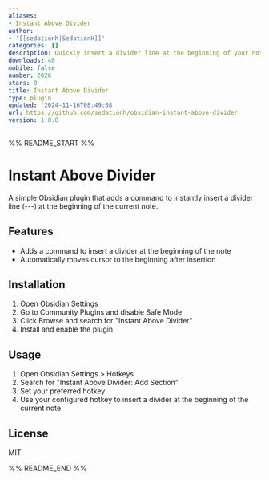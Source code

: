 ```yaml
---
aliases:
- Instant Above Divider
author:
- '[[sedationh|SedationH]]'
categories: []
description: Quickly insert a divider line at the beginning of your note.
downloads: 40
mobile: false
number: 2026
stars: 0
title: Instant Above Divider
type: plugin
updated: '2024-11-16T08:49:08'
url: https://github.com/sedationh/obsidian-instant-above-divider
version: 1.0.8
---
```


%% README_START %%

# Instant Above Divider

A simple Obsidian plugin that adds a command to instantly insert a divider line (---) at the beginning of the current note.

## Features

- Adds a command to insert a divider at the beginning of the note
- Automatically moves cursor to the beginning after insertion

## Installation

1. Open Obsidian Settings
2. Go to Community Plugins and disable Safe Mode
3. Click Browse and search for "Instant Above Divider"
4. Install and enable the plugin

## Usage

1. Open Obsidian Settings > Hotkeys
2. Search for "Instant Above Divider: Add Section"
3. Set your preferred hotkey
4. Use your configured hotkey to insert a divider at the beginning of the current note

## License

MIT


%% README_END %%
